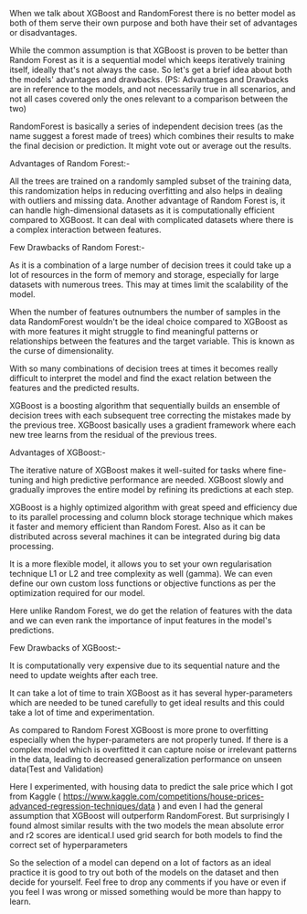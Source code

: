 When we talk about XGBoost and RandomForest there is no better model as both of them serve their own purpose and both have their set of advantages or disadvantages.

While the common assumption is that XGBoost is proven to be better than Random Forest as it is a sequential model which keeps iteratively training itself, ideally that's not always the case.
So let's get a brief idea about both the models' advantages and drawbacks. (PS: Advantages and Drawbacks are in reference to the models, and not necessarily true in all scenarios, and not all cases covered only the ones relevant to a comparison between the two)

RandomForest is basically a series of independent decision trees (as the name suggest a forest made of trees) which combines their results to make the final decision or prediction. It might vote out or average out the results.

Advantages of Random Forest:-

 All the trees are trained on a randomly sampled subset of the training data, this randomization helps in reducing overfitting and also helps in dealing with outliers and missing data.
 Another advantage of Random Forest is, it can handle high-dimensional datasets as it is computationally efficient compared to XGBoost.
 It can deal with complicated datasets where there is a complex interaction between features.

Few Drawbacks of Random Forest:-

As it is a combination of a large number of decision trees it could take up a lot of resources in the form of memory and storage, especially for large datasets with numerous trees. This may at times limit the scalability of the model.

When the number of features outnumbers the number of samples in the data RandomForest wouldn't be the ideal choice compared to XGBoost as with more features it might struggle to find meaningful patterns or relationships between the features and the target variable. This is known as the curse of dimensionality.

With so many combinations of decision trees at times it becomes really difficult to interpret the model and find the exact relation between the features and the predicted results.

XGBoost is a boosting algorithm that sequentially builds an ensemble of decision trees with each subsequent tree correcting the mistakes made by the previous tree. XGBoost basically uses a gradient framework where each new tree learns from the residual of the previous trees.

Advantages of XGBoost:-

The iterative nature of XGBoost makes it well-suited for tasks where fine-tuning and high predictive performance are needed. XGBoost slowly and gradually improves the entire model by refining its predictions at each step. 

XGBoost is a highly optimized algorithm with great speed and efficiency due to its parallel processing and column block storage technique which makes it faster and memory efficient than Random Forest. Also as it can be distributed across several machines it can be integrated during big data processing.

It is a more flexible model, it allows you to set your own regularisation technique L1 or L2 and tree complexity as well (gamma). We can even define our own custom loss functions or objective functions as per the optimization required for our model.

Here unlike Random Forest, we do get the relation of features with the data and we can even rank the importance of input features in the model's predictions.

Few Drawbacks of XGBoost:-

It is computationally very expensive due to its sequential nature and the need to update weights after each tree.

It can take a lot of time to train XGBoost as it has several hyper-parameters which are needed to be tuned carefully to get ideal results and this could take a lot of time and experimentation.

As compared to Random Forest XGBoost is more prone to overfitting especially when the hyper-parameters are not properly tuned. If there is a complex model which is overfitted it can capture noise or irrelevant patterns in the data, leading to decreased generalization performance on unseen data(Test and Validation)

Here I experimented, with housing data to predict the sale price which I got from Kaggle ( https://www.kaggle.com/competitions/house-prices-advanced-regression-techniques/data ) and even I had the general assumption that XGBoost will outperform RandomForest. But surprisingly I found almost similar results with the two models the mean absolute error and r2 scores are identical.I used grid search for both models to find the correct set of hyperparameters

So the selection of a model can depend on a lot of factors as an ideal practice it is good to try out both of the models on the dataset and then decide for yourself.
Feel free to drop any comments if you have or even if you feel I was wrong or missed something would be more than happy to learn.

